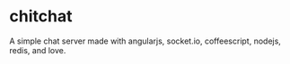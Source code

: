 # chitchat
A simple chat server made with angularjs, socket.io, coffeescript, nodejs, redis, and love.
